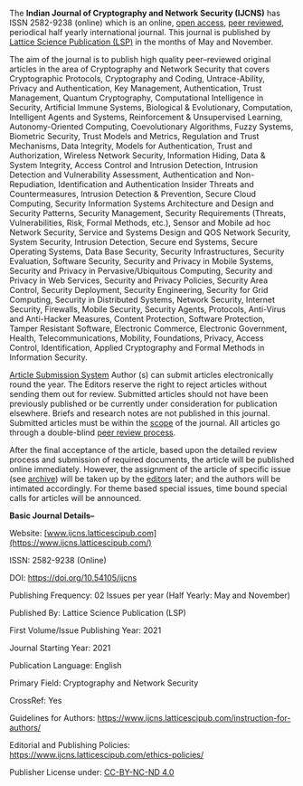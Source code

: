 The **Indian Journal of Cryptography and Network Security (IJCNS)** has ISSN 2582-9238 (online) which is an online, [open access](https://www.ijcns.latticescipub.com/open-access-license/), [peer reviewed](https://www.ijcns.latticescipub.com/peer-review-policy/), periodical half yearly international journal. This journal is published by [Lattice Science Publication (LSP)](https://www.latticescipub.com/journals/) in the months of May and November.

The aim of the journal is to publish high quality peer–reviewed original articles in the area of Cryptography and Network Security that covers Cryptographic Protocols, Cryptography and Coding, Untrace-Ability, Privacy and Authentication, Key Management, Authentication, Trust Management, Quantum Cryptography, Computational Intelligence in Security, Artificial Immune Systems, Biological & Evolutionary, Computation, Intelligent Agents and Systems, Reinforcement & Unsupervised Learning, Autonomy-Oriented Computing, Coevolutionary Algorithms, Fuzzy Systems, Biometric Security, Trust Models and Metrics, Regulation and Trust Mechanisms, Data Integrity, Models for Authentication, Trust and Authorization, Wireless Network Security, Information Hiding, Data & System Integrity, Access Control and Intrusion Detection, Intrusion Detection and Vulnerability Assessment, Authentication and Non-Repudiation, Identification and Authentication Insider Threats and Countermeasures, Intrusion Detection & Prevention, Secure Cloud Computing, Security Information Systems Architecture and Design and Security Patterns, Security Management, Security Requirements (Threats, Vulnerabilities, Risk, Formal Methods, etc.), Sensor and Mobile ad hoc Network Security, Service and Systems Design and QOS Network Security, System Security, Intrusion Detection, Secure end Systems, Secure Operating Systems, Data Base Security, Security Infrastructures, Security Evaluation, Software Security, Security and Privacy in Mobile Systems, Security and Privacy in Pervasive/Ubiquitous Computing, Security and Privacy in Web Services, Security and Privacy Policies, Security Area Control, Security Deployment, Security Engineering, Security for Grid Computing, Security in Distributed Systems, Network Security, Internet Security, Firewalls, Mobile Security, Security Agents, Protocols, Anti-Virus and Anti-Hacker Measures, Content Protection, Software Protection, Tamper Resistant Software, Electronic Commerce, Electronic Government, Health, Telecommunications, Mobility, Foundations, Privacy, Access Control, Identification, Applied Cryptography and Formal Methods in Information Security.

[Article Submission System](https://www.ijcns.latticescipub.com/article-submission-system/) 
Author (s) can submit articles electronically round the year. The Editors reserve the right to reject articles without sending them out for review. Submitted articles should not have been previously published or be currently under consideration for publication elsewhere. Briefs and research notes are not published in this journal. Submitted articles must be within the [scope](https://www.ijcns.latticescipub.com/aims-and-scope/) of the journal. All articles go through a double-blind [peer review process](https://www.ijcns.latticescipub.com/peer-review-policy/). 

After the final acceptance of the article, based upon the detailed review process and submission of required documents, the article will be published online immediately. However, the assignment of the article of specific issue (see [archive](https://www.ijcns.latticescipub.com/archive/)) will be taken up by the [editors](https://www.ijcns.latticescipub.com/editorial-board/) later; and the authors will be intimated accordingly. For theme based special issues, time bound special calls for articles will be announced.


**Basic Journal Details–**

Website: [www.ijcns.latticescipub.com](https://www.ijcns.latticescipub.com/)

ISSN: 2582-9238 (Online)

DOI: https://doi.org/10.54105/ijcns

Publishing Frequency: 02 Issues per year (Half Yearly: May and November)

Published By: Lattice Science Publication (LSP)

First Volume/Issue Publishing Year: 2021

Journal Starting Year: 2021

Publication Language: English

Primary Field: Cryptography and Network Security

CrossRef: Yes

Guidelines for Authors: https://www.ijcns.latticescipub.com/instruction-for-authors/

Editorial and Publishing Policies: https://www.ijcns.latticescipub.com/ethics-policies/

Publisher License under: [CC-BY-NC-ND 4.0](https://creativecommons.org/licenses/by-nc-nd/4.0/)
